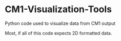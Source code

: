 # CM1-Visualization-Tools
Python code used to visualize data from CM1 output

Most, if all of this code expects 2D formatted data.
